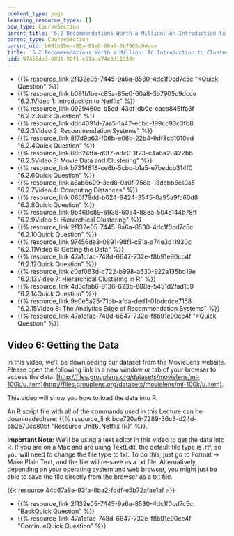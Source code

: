 ```yaml
---
content_type: page
learning_resource_types: []
ocw_type: CourseSection
parent_title: '6.2 Recommendations Worth a Million: An Introduction to Clustering '
parent_type: CourseSection
parent_uid: b091b1be-c85a-85e0-60a8-3b7905c9dcce
title: '6.2 Recommendations Worth a Million: An Introduction to Clustering '
uid: 97456de3-0891-98f1-c51a-a74e3d11930c
---
```


*   {{% resource_link 2f132e05-7445-9a6a-8530-4dc1f0cd7c5c "\<Quick Question" %}}
*   {{% resource_link b091b1be-c85a-85e0-60a8-3b7905c9dcce "6.2.1Video 1: Introduction to Netflix" %}}
*   {{% resource_link 0929460c-b5ed-43df-db0e-cacb845ffa3f "6.2.2Quick Question" %}}
*   {{% resource_link ddc4091d-7aa5-1a47-edbc-199cc93c3fb8 "6.2.3Video 2: Recommendation Systems" %}}
*   {{% resource_link 8f7d9b63-f06b-e06b-22b4-9df8cb1010ed "6.2.4Quick Question" %}}
*   {{% resource_link 68624ffa-d0f7-a8c0-1f23-c4a6a20422bb "6.2.5Video 3: Movie Data and Clustering" %}}
*   {{% resource_link b7314818-ce6b-5cbc-b1a5-e7bedcb314f0 "6.2.6Quick Question" %}}
*   {{% resource_link a5ab6699-3ed8-0a0f-758b-18debb6e10a5 "6.2.7Video 4: Computing Distances" %}}
*   {{% resource_link 066f79dd-b024-9424-3545-0a95a9fc60d8 "6.2.8Quick Question" %}}
*   {{% resource_link 9b460c89-6936-6054-88ea-504e144b78ff "6.2.9Video 5: Hierarchical Clustering" %}}
*   {{% resource_link 2f132e05-7445-9a6a-8530-4dc1f0cd7c5c "6.2.10Quick Question" %}}
*   {{% resource_link 97456de3-0891-98f1-c51a-a74e3d11930c "6.2.11Video 6: Getting the Data" %}}
*   {{% resource_link 47a1cfac-748d-6647-732e-f8b91e90cc4f "6.2.12Quick Question" %}}
*   {{% resource_link c0ef063d-c722-b998-a530-922a135bd19e "6.2.13Video 7: Hierarchical Clustering in R" %}}
*   {{% resource_link 4d3cfab6-9136-623b-888a-5451d2fad159 "6.2.14Quick Question" %}}
*   {{% resource_link 9e0e5a25-71bb-afda-ded1-01bdcdce7158 "6.2.15Video 8: The Analytics Edge of Recommendation Systems" %}}
*   {{% resource_link 47a1cfac-748d-6647-732e-f8b91e90cc4f "\>Quick Question" %}}

Video 6: Getting the Data
-------------------------

In this video, we'll be downloading our dataset from the MovieLens website. Please open the following link in a new window or tab of your browser to access the data: [http://files.grouplens.org/datasets/movielens/ml-100k/u.item](http://files.grouplens.org/datasets/movielens/ml-100k/u.item).

This video will show you how to load the data into R. 

An R script file with all of the commands used in this Lecture can be downloadedhere: {{% resource_link bce720a6-7289-36c3-d24d-bb2e70cc80bf "Resource Unit6\_Netflix (R)" %}}.

**Important Note:** We'll be using a text editor in this video to get the data into R. If you are on a Mac and are using TextEdit, the default file type is .rtf, so you will need to change the file type to txt. To do this, just go to Format → Make Plain Text, and the file will re-save as a txt file. Alternatively, depending on your operating system and web browser, you might just be able to save the file directly from the browser as a txt file.

{{< resource 44d67a8e-93fa-8ba2-fddf-e5b72afae1af >}}

*   {{% resource_link 2f132e05-7445-9a6a-8530-4dc1f0cd7c5c "BackQuick Question" %}}
*   {{% resource_link 47a1cfac-748d-6647-732e-f8b91e90cc4f "ContinueQuick Question" %}}